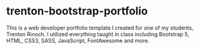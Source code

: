 # trenton-bootstrap-portfolio
This is a web developer portfolio template I created for one of my students, Trenton Rinoch. I utilized everything taught in class including Bootstrap 5, HTML, CSS3, SASS, JavaScript, FontAwesome and more.
